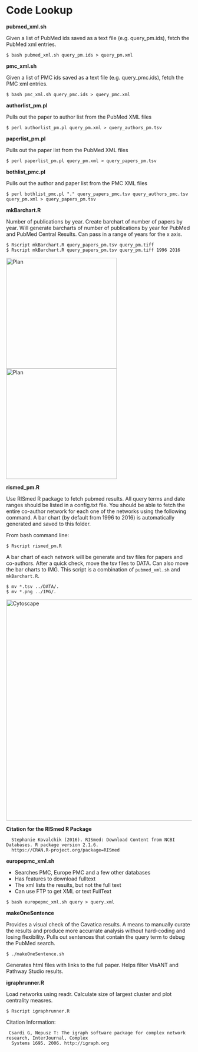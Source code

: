 # Code Lookup

**pubmed_xml.sh**

Given a list of PubMed ids saved as a text file (e.g. query_pm.ids), fetch the PubMed xml entries.

```
$ bash pubmed_xml.sh query_pm.ids > query_pm.xml
```

**pmc_xml.sh**

Given a list of PMC ids saved as a text file (e.g. query_pmc.ids), fetch the PMC xml entries.

```
$ bash pmc_xml.sh query_pmc.ids > query_pmc.xml
```

**authorlist_pm.pl**

Pulls out the paper to author list from the PubMed XML files

```
$ perl authorlist_pm.pl query_pm.xml > query_authors_pm.tsv
```

**paperlist_pm.pl**

Pulls out the paper list from the PubMed XML files

```
$ perl paperlist_pm.pl query_pm.xml > query_papers_pm.tsv
```

**bothlist_pmc.pl**

Pulls out the author and paper list from the PMC XML files

```
$ perl bothlist_pmc.pl "." query_papers_pmc.tsv query_authors_pmc.tsv query_pm.xml > query_papers_pm.tsv
```

**mkBarchart.R**

Number of publications by year. Create barchart of number of papers by year. Will generate barcharts of number of publications by year for PubMed and PubMed Central Results. Can pass in a range of years for the x axis.

```
$ Rscript mkBarchart.R query_papers_pm.tsv query_pm.tiff
$ Rscript mkBarchart.R query_papers_pm.tsv query_pm.tiff 1996 2016
```

<img src="https://github.com/j23414/cavatica/blob/master/IMG/Cytoscape-pubmedcounts.png" width="300" alt="Plan"><img src="https://github.com/j23414/cavatica/blob/master/IMG/Cytoscape-full-pubmedcounts.png" width="300" alt="Plan">


**rismed_pm.R**

Use RISmed R package to fetch pubmed results. All query terms and date ranges should be listed in a config.txt file. You should be able to fetch the entire co-author network for each one of the networks using the following command. A bar chart (by default from 1996 to 2016) is automatically generated and saved to this folder.

From bash command line:

```
$ Rscript rismed_pm.R
```

A bar chart of each network will be generate and tsv files for papers and co-authors. After a quick check, move the tsv files to DATA. Can also move the bar charts to IMG. This script is a combination of `pubmed_xml.sh` and `mkBarchart.R`.

```
$ mv *.tsv ../DATA/.
$ mv *.png ../IMG/.
```

<img src="https://github.com/j23414/cavatica/blob/master/IMG/Cytoscape-pubmedcounts.png" width="600" alt="Cytoscape">

**Citation for the RISmed R Package**

```
  Stephanie Kovalchik (2016). RISmed: Download Content from NCBI Databases. R package version 2.1.6.
  https://CRAN.R-project.org/package=RISmed
```

**europepmc_xml.sh**

* Searches PMC, Europe PMC and a few other databases
* Has features to download fulltext
* The xml lists the results, but not the full text
* Can use FTP to get XML or text FullText

```
$ bash europepmc_xml.sh query > query.xml
```

**makeOneSentence**

Provides a visual check of the Cavatica results. A means to manually curate the results and produce more accurrate analysis without hard-coding and losing flexibility. Pulls out sentences that contain the query term to debug the PubMed search.

```
$ ./makeOneSentence.sh
```

Generates html files with links to the full paper. Helps filter VisANT and Pathway Studio results.

**igraphrunner.R**

Load networks using readr. Calculate size of largest cluster and plot centrality measres.

```
$ Rscript igraphrunner.R
```

Citation Information:

```
 Csardi G, Nepusz T: The igraph software package for complex network research, InterJournal, Complex
  Systems 1695. 2006. http://igraph.org
```